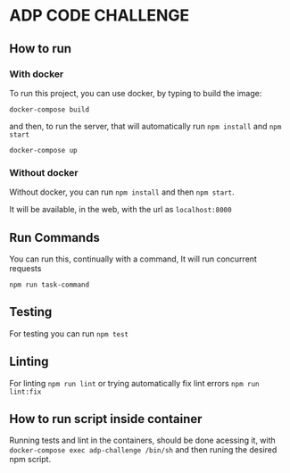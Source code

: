 # ADP CODE CHALLENGE

## How to run

### With docker
To run this project, you can use docker, by typing to build the image: 

```
docker-compose build
``` 

and then, to run the server, that will automatically run `npm install` and `npm start`

```
docker-compose up
```

### Without docker
Without docker, you can run `npm install` and then `npm start`.

It will be available, in the web, with the url as `localhost:8000`

## Run Commands
You can run this, continually with a command, It will run concurrent requests
```
npm run task-command
```

## Testing
For testing you can run `npm test`

## Linting
For linting `npm run lint` or trying automatically fix lint errors `npm run lint:fix`

## How to run script inside container
Running tests and lint in the containers, should be done acessing it, with `docker-compose exec adp-challenge /bin/sh` and then runing the desired npm script.